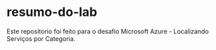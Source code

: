 # resumo-do-lab
Este repositorio foi feito para o desafio Microsoft Azure - Localizando Serviços por Categoria.

